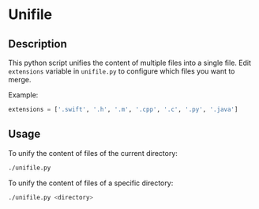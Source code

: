 # Unifile

## Description
This python script unifies the content of multiple files into a single file.
Edit `extensions` variable in `unifile.py` to configure which files you want to merge.

Example:
```python
extensions = ['.swift', '.h', '.m', '.cpp', '.c', '.py', '.java']
```

## Usage

To unify the content of files of the current directory:
```bash
./unifile.py
```

To unify the content of files of a specific directory:
```bash
./unifile.py <directory>
```
